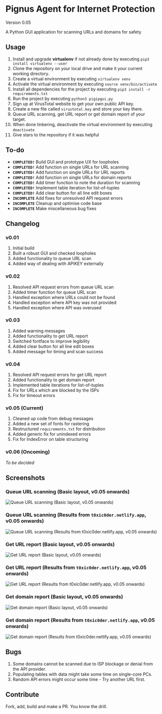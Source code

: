 # Pignus Agent for Internet Protection 
Version 0.05

A Python GUI application for scanning URLs and domains for safety 

## Usage 
1.  Install and upgrade **virtualenv** if not already done by executing ```pip3 install virtualenv --user```
2.  Clone the repository on your local drive and make it your current working directory.
3.  Create a virtual environment by executing ```virtualenv venv```
4.  Activate the virtual environment by executing ```source venv/bin/activate```
5.  Install all dependencies for the project by executing ```pip3 install -r requirements.txt```
6.  Run the project by executing ```python3 pigipgui.py```
7.  Sign up at VirusTotal website to get your own public API key.
8.  Create a new file called `virustotal.key` and store your key there.
9.  Queue URL scanning, get URL report or get domain report of your target.
10. When done tinkering, deactivate the virtual environment by executing ```deactivate```
11. Give stars to the repository if it was helpful

## To-do
- **`COMPLETED!`** Build GUI and prototype UX for loopholes
- **`COMPLETED!`** Add function on single URLs for URL scanning
- **`COMPLETED!`** Add function on single URLs for URL reports
- **`COMPLETED!`** Add function on single URLs for domain reports
- **`COMPLETED!`** Add timer function to note the duration for scanning
- **`COMPLETED!`** Implement table iteration for list-of-tuples
- **`COMPLETED!`** Add clear button for all line edit boxes
- **`INCOMPLETE`** Add fixes for unresolved API request errors
- **`INCOMPLETE`** Cleanup and optimise code base
- **`INCOMPLETE`** Make miscellaneous bug fixes

## Changelog

### v0.01
1. Initial build
2. Built a robust GUI and checked loopholes
3. Added functionality to queue URL scan
4. Added way of dealing with APIKEY externally

### v0.02
1. Resolved API request errors from queue URL scan
2. Added timer function for queue URL scan
3. Handled exception where URLs could not be found
4. Handled exception where API key was not provided
5. Handled exception where API was overused

### v0.03
1. Added warning messages
2. Added functionality to get URL report
3. Switched fontface to improve legibility
4. Added clear button for all line edit boxes
5. Added message for timing and scan success

### v0.04
1. Resolved API request errors for get URL report
2. Added functionality to get domain report
3. Implemented table iterations for list-of-tuples
4. Fix for URLs which are blocked by the ISPs
5. Fix for timeout errors

### v0.05 (Current)
1. Cleaned up code from debug messages
2. Added a new set of fonts for rastering
3. Restructured `requirements.txt` for distribution
4. Added generic fix for unindexed errors
5. Fix for IndexError on table structuring

### v0.06 (Oncoming)
_To be decided_

## Screenshots

### Queue URL scanning (Basic layout, v0.05 onwards)
![Queue URL scanning (Basic layout, v0.05 onwards)](pics/apps/pgaip/ssurlsca.png)

### Queue URL scanning (Results from `t0xic0der.netlify.app`, v0.05 onwards)
![Queue URL scanning (Results from `t0xic0der.netlify.app`, v0.05 onwards)](pics/apps/pgaip/rpurlsca.png)

### Get URL report (Basic layout, v0.05 onwards)
![Get URL report (Basic layout, v0.05 onwards)](pics/apps/pgaip/ssurlrep.png)

### Get URL report (Results from `t0xic0der.netlify.app`, v0.05 onwards)
![Get URL report (Results from `t0xic0der.netlify.app`, v0.05 onwards)](pics/apps/pgaip/rpurlrep.png)

### Get domain report (Basic layout, v0.05 onwards)
![Get domain report (Basic layout, v0.05 onwards)](pics/apps/pgaip/ssdomrep.png)

### Get domain report (Results from `t0xic0der.netlify.app`, v0.05 onwards)
![Get domain report (Results from `t0xic0der.netlify.app`, v0.05 onwards)](pics/apps/pgaip/rpdomrep.png)

## Bugs
1. Some domains cannot be scanned due to ISP blockage or denial from the API provider.
2. Populating tables with data might take some time on single-core PCs.
3. Random API errors might occur some time - Try another URL first.

## Contribute
Fork, add, build and make a PR. You know the drill.
